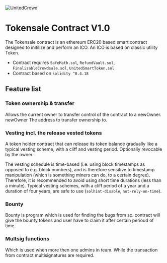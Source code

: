 ![UnitedCrowd](https://staging.unitedcrowd.com/github/uc-Logos-gr-l.jpg)
# Tokensale Contract V1.0
The Tokensale contract is an ethereum ERC20 based smart contract designed to initilize and perform an ICO. An ICO is based on classic utility Token.
- Contract requires `SafeMath.sol`, `RefundVault.sol`, `FinalizableCrowdsale.sol`, `UnitedSmartToken.sol`
- Contract based on `solidity ^0.4.18` 


## Feature list
### Token ownership & transfer
Allows the current owner to transfer control of the contract to a newOwner.
newOwner The address to transfer ownership to.

### Vesting incl. the release vested tokens
A token holder contract that can release its token balance gradually like a typical vesting scheme, with a cliff and vesting period. Optionally revocable by the owner.

The vesting schedule is time-based (i.e. using block timestamps as opposed to e.g. block numbers), and is therefore sensitive to timestamp manipulation (which is something miners can do, to a certain degree). Therefore, it is recommended to avoid using short time durations (less than a minute). Typical vesting schemes, with a cliff period of a year and a duration of four years, are safe to use (`solhint-disable`, `not-rely-on-time`).

### Bounty
Bounty is program which is used for finding the bugs from sc. contract will give the bounty tokens and user have to claim it after certain perioud of time.

### Multsig functions
Which is used when more then one admins in team. While the transaction from contract multisignatures are required.
